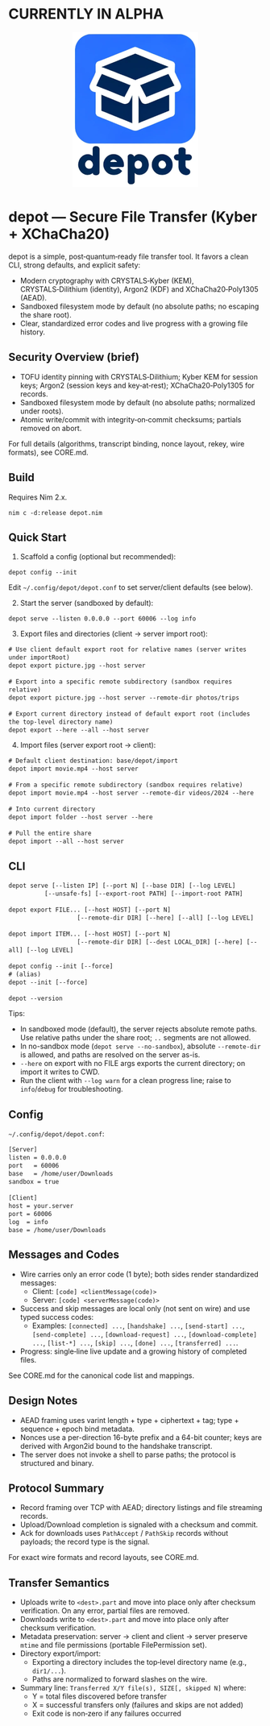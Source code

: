 # CURRENTLY IN ALPHA

<!-- Center align -->
<div align="center">
  <img src="https://raw.githubusercontent.com/vercingetorx/depot/refs/heads/main/resources/depot_icon_with_letters_small.png" alt="depot_logo" width="250">
</div>

# depot — Secure File Transfer (Kyber + XChaCha20)

depot is a simple, post‑quantum‑ready file transfer tool. It favors a clean CLI, strong defaults, and explicit safety:

- Modern cryptography with CRYSTALS‑Kyber (KEM), CRYSTALS‑Dilithium (identity), Argon2 (KDF) and XChaCha20‑Poly1305 (AEAD).
- Sandboxed filesystem mode by default (no absolute paths; no escaping the share root).
- Clear, standardized error codes and live progress with a growing file history.

## Security Overview (brief)

- TOFU identity pinning with CRYSTALS‑Dilithium; Kyber KEM for session keys; Argon2 (session keys and key‑at‑rest); XChaCha20‑Poly1305 for records.
- Sandboxed filesystem mode by default (no absolute paths; normalized under roots).
- Atomic write/commit with integrity‑on‑commit checksums; partials removed on abort.

For full details (algorithms, transcript binding, nonce layout, rekey, wire formats), see CORE.md.

## Build

Requires Nim 2.x.

```
nim c -d:release depot.nim
```

## Quick Start

1) Scaffold a config (optional but recommended):

```
depot config --init
```

Edit `~/.config/depot/depot.conf` to set server/client defaults (see below).

2) Start the server (sandboxed by default):

```
depot serve --listen 0.0.0.0 --port 60006 --log info
```

3) Export files and directories (client → server import root):

```
# Use client default export root for relative names (server writes under importRoot)
depot export picture.jpg --host server

# Export into a specific remote subdirectory (sandbox requires relative)
depot export picture.jpg --host server --remote-dir photos/trips

# Export current directory instead of default export root (includes the top-level directory name)
depot export --here --all --host server
```

4) Import files (server export root → client):

```
# Default client destination: base/depot/import
depot import movie.mp4 --host server

# From a specific remote subdirectory (sandbox requires relative)
depot import movie.mp4 --host server --remote-dir videos/2024 --here

# Into current directory
depot import folder --host server --here

# Pull the entire share
depot import --all --host server
```

## CLI

```
depot serve [--listen IP] [--port N] [--base DIR] [--log LEVEL]
          [--unsafe-fs] [--export-root PATH] [--import-root PATH]

depot export FILE... [--host HOST] [--port N]
                   [--remote-dir DIR] [--here] [--all] [--log LEVEL]

depot import ITEM... [--host HOST] [--port N]
                   [--remote-dir DIR] [--dest LOCAL_DIR] [--here] [--all] [--log LEVEL]

depot config --init [--force]
# (alias)
depot --init [--force]

depot --version
```

Tips:
- In sandboxed mode (default), the server rejects absolute remote paths. Use relative paths under the share root; `..` segments are not allowed.
- In no-sandbox mode (`depot serve --no-sandbox`), absolute `--remote-dir` is allowed, and paths are resolved on the server as-is.
- `--here` on export with no FILE args exports the current directory; on import it writes to CWD.
- Run the client with `--log warn` for a clean progress line; raise to `info`/`debug` for troubleshooting.

## Config

`~/.config/depot/depot.conf`:

```
[Server]
listen = 0.0.0.0
port   = 60006
base   = /home/user/Downloads
sandbox = true

[Client]
host = your.server
port = 60006
log  = info
base = /home/user/Downloads
```

## Messages and Codes

- Wire carries only an error code (1 byte); both sides render standardized messages:
  - Client: `[code] <clientMessage(code)>`
  - Server: `[code] <serverMessage(code)>`
- Success and skip messages are local only (not sent on wire) and use typed success codes:
  - Examples: `[connected] ...`, `[handshake] ...`, `[send-start] ...`, `[send-complete] ...`, `[download-request] ...`, `[download-complete] ...`, `[list-*] ...`, `[skip] ...`, `[done] ...`, `[transferred] ...`.
- Progress: single‑line live update and a growing history of completed files.

See CORE.md for the canonical code list and mappings.

## Design Notes

- AEAD framing uses varint length + type + ciphertext + tag; type + sequence + epoch bind metadata.
- Nonces use a per-direction 16-byte prefix and a 64-bit counter; keys are derived with Argon2id bound to the handshake transcript.
- The server does not invoke a shell to parse paths; the protocol is structured and binary.

## Protocol Summary

- Record framing over TCP with AEAD; directory listings and file streaming records.
- Upload/Download completion is signaled with a checksum and commit.
- Ack for downloads uses `PathAccept` / `PathSkip` records without payloads; the record type is the signal.

For exact wire formats and record layouts, see CORE.md.

## Transfer Semantics

- Uploads write to `<dest>.part` and move into place only after checksum verification. On any error, partial files are removed.
- Downloads write to `<dest>.part` and move into place only after checksum verification.
- Metadata preservation: server → client and client → server preserve `mtime` and file permissions (portable FilePermission set).
- Directory export/import:
  - Exporting a directory includes the top‑level directory name (e.g., `dir1/...`).
  - Paths are normalized to forward slashes on the wire.
- Summary line: `Transferred X/Y file(s), SIZE[, skipped N]` where:
  - Y = total files discovered before transfer
  - X = successful transfers only (failures and skips are not added)
  - Exit code is non‑zero if any failures occurred
